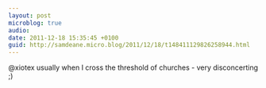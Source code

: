 ```yaml
---
layout: post
microblog: true
audio: 
date: 2011-12-18 15:35:45 +0100
guid: http://samdeane.micro.blog/2011/12/18/t148411129826258944.html
---
```

@xiotex usually when I cross the threshold of churches - very disconcerting ;)
